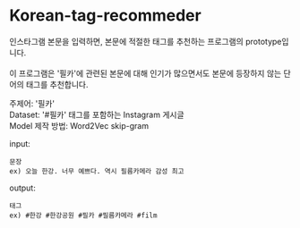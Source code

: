 # Korean-tag-recommeder

인스타그램 본문을 입력하면, 본문에 적절한 태그를 추천하는 프로그램의 prototype입니다.  
<br>
이 프로그램은 '필카'에 관련된 본문에 대해 인기가 많으면서도 본문에 등장하지 않는 단어의 태그를 추천합니다.


주제어: '필카'  
Dataset: '#필카' 태그를 포함하는 Instagram 게시글  
Model 제작 방법: Word2Vec skip-gram  

input:

    문장
    ex) 오늘 한강. 너무 예쁘다. 역시 필름카메라 감성 최고

output:

    태그
    ex) #한강 #한강공원 #필카 #필름카메라 #film 

